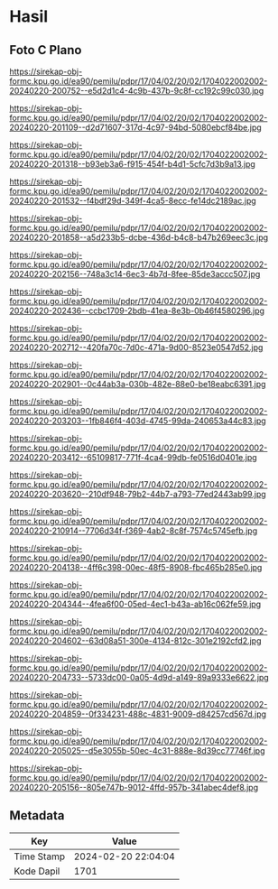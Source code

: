# Hasil

## Foto C Plano

https://sirekap-obj-formc.kpu.go.id/ea90/pemilu/pdpr/17/04/02/20/02/1704022002002-20240220-200752--e5d2d1c4-4c9b-437b-9c8f-cc192c99c030.jpg

https://sirekap-obj-formc.kpu.go.id/ea90/pemilu/pdpr/17/04/02/20/02/1704022002002-20240220-201109--d2d71607-317d-4c97-94bd-5080ebcf84be.jpg

https://sirekap-obj-formc.kpu.go.id/ea90/pemilu/pdpr/17/04/02/20/02/1704022002002-20240220-201318--b93eb3a6-f915-454f-b4d1-5cfc7d3b9a13.jpg

https://sirekap-obj-formc.kpu.go.id/ea90/pemilu/pdpr/17/04/02/20/02/1704022002002-20240220-201532--f4bdf29d-349f-4ca5-8ecc-fe14dc2189ac.jpg

https://sirekap-obj-formc.kpu.go.id/ea90/pemilu/pdpr/17/04/02/20/02/1704022002002-20240220-201858--a5d233b5-dcbe-436d-b4c8-b47b269eec3c.jpg

https://sirekap-obj-formc.kpu.go.id/ea90/pemilu/pdpr/17/04/02/20/02/1704022002002-20240220-202156--748a3c14-6ec3-4b7d-8fee-85de3accc507.jpg

https://sirekap-obj-formc.kpu.go.id/ea90/pemilu/pdpr/17/04/02/20/02/1704022002002-20240220-202436--ccbc1709-2bdb-41ea-8e3b-0b46f4580296.jpg

https://sirekap-obj-formc.kpu.go.id/ea90/pemilu/pdpr/17/04/02/20/02/1704022002002-20240220-202712--420fa70c-7d0c-471a-9d00-8523e0547d52.jpg

https://sirekap-obj-formc.kpu.go.id/ea90/pemilu/pdpr/17/04/02/20/02/1704022002002-20240220-202901--0c44ab3a-030b-482e-88e0-be18eabc6391.jpg

https://sirekap-obj-formc.kpu.go.id/ea90/pemilu/pdpr/17/04/02/20/02/1704022002002-20240220-203203--1fb846f4-403d-4745-99da-240653a44c83.jpg

https://sirekap-obj-formc.kpu.go.id/ea90/pemilu/pdpr/17/04/02/20/02/1704022002002-20240220-203412--65109817-771f-4ca4-99db-fe0516d0401e.jpg

https://sirekap-obj-formc.kpu.go.id/ea90/pemilu/pdpr/17/04/02/20/02/1704022002002-20240220-203620--210df948-79b2-44b7-a793-77ed2443ab99.jpg

https://sirekap-obj-formc.kpu.go.id/ea90/pemilu/pdpr/17/04/02/20/02/1704022002002-20240220-210914--7706d34f-f369-4ab2-8c8f-7574c5745efb.jpg

https://sirekap-obj-formc.kpu.go.id/ea90/pemilu/pdpr/17/04/02/20/02/1704022002002-20240220-204138--4ff6c398-00ec-48f5-8908-fbc465b285e0.jpg

https://sirekap-obj-formc.kpu.go.id/ea90/pemilu/pdpr/17/04/02/20/02/1704022002002-20240220-204344--4fea6f00-05ed-4ec1-b43a-ab16c062fe59.jpg

https://sirekap-obj-formc.kpu.go.id/ea90/pemilu/pdpr/17/04/02/20/02/1704022002002-20240220-204602--63d08a51-300e-4134-812c-301e2192cfd2.jpg

https://sirekap-obj-formc.kpu.go.id/ea90/pemilu/pdpr/17/04/02/20/02/1704022002002-20240220-204733--5733dc00-0a05-4d9d-a149-89a9333e6622.jpg

https://sirekap-obj-formc.kpu.go.id/ea90/pemilu/pdpr/17/04/02/20/02/1704022002002-20240220-204859--0f334231-488c-4831-9009-d84257cd567d.jpg

https://sirekap-obj-formc.kpu.go.id/ea90/pemilu/pdpr/17/04/02/20/02/1704022002002-20240220-205025--d5e3055b-50ec-4c31-888e-8d39cc77746f.jpg

https://sirekap-obj-formc.kpu.go.id/ea90/pemilu/pdpr/17/04/02/20/02/1704022002002-20240220-205156--805e747b-9012-4ffd-957b-341abec4def8.jpg


## Metadata

| Key        | Value               |
| ---------- | ------------------- |
| Time Stamp | 2024-02-20 22:04:04 |
| Kode Dapil | 1701                |



